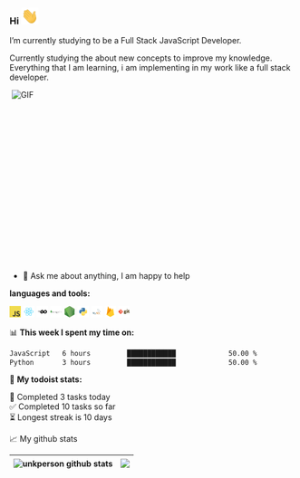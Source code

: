 ### Hi <img src="https://raw.githubusercontent.com/ABSphreak/ABSphreak/master/gifs/Hi.gif" width="30px"> 

I’m currently studying to be a Full Stack JavaScript Developer.

Currently studying the about new concepts to improve my knowledge. Everything that I am learning, i am implementing in my work like a full stack developer.

  <img align="right" alt="GIF" src="https://github.com/abhisheknaiidu/abhisheknaiidu/blob/master/code.gif?raw=true" width="500" height="320" />
  
- 💬 Ask me about anything, I am happy to help

**languages and tools:**  

<code><img height="20" src="https://raw.githubusercontent.com/github/explore/80688e429a7d4ef2fca1e82350fe8e3517d3494d/topics/javascript/javascript.png"></code>
<code><img height="20" src="https://raw.githubusercontent.com/github/explore/80688e429a7d4ef2fca1e82350fe8e3517d3494d/topics/react/react.png"></code>
<code><img height="20" src="https://raw.githubusercontent.com/github/explore/80688e429a7d4ef2fca1e82350fe8e3517d3494d/topics/go/go.png"></code>
<code><img height="20" src="https://raw.githubusercontent.com/github/explore/5c058a388828bb5fde0bcafd4bc867b5bb3f26f3/topics/mongodb/mongodb.png"></code>
<code><img height="20" src="https://raw.githubusercontent.com/github/explore/80688e429a7d4ef2fca1e82350fe8e3517d3494d/topics/nodejs/nodejs.png"></code>
<code><img height="20" src="https://raw.githubusercontent.com/github/explore/80688e429a7d4ef2fca1e82350fe8e3517d3494d/topics/python/python.png"></code>
<code><img height="20" src="https://raw.githubusercontent.com/github/explore/80688e429a7d4ef2fca1e82350fe8e3517d3494d/topics/mysql/mysql.png"></code>
<code><img height="20" src="https://raw.githubusercontent.com/github/explore/80688e429a7d4ef2fca1e82350fe8e3517d3494d/topics/firebase/firebase.png"></code>
<code><img height="20" src="https://raw.githubusercontent.com/github/explore/80688e429a7d4ef2fca1e82350fe8e3517d3494d/topics/git/git.png"></code>

📊 **This week I spent my time on:**
<!--START_SECTION:waka-->

```text
JavaScript   6 hours         ████████████             50.00 %
Python       3 hours         ████████████             50.00 %
```

<!--END_SECTION:waka-->


🚧 **My todoist stats:**
<!-- TODO-IST:START -->          
🌸  Completed 3 tasks today           
✅  Completed 10 tasks so far           
⏳  Longest streak is 10 days
<!-- TODO-IST:END -->


📈 My github stats

| <img align="center" src="https://github-readme-stats.vercel.app/api?username=unkwperson&show_icons=true&include_all_commits=true&theme=gotham&hide_border=true" alt="unkperson github stats" /></a> | <img align="center" src="https://github-readme-stats.vercel.app/api/top-langs/?username=unkwperson&layout=compact&theme=gotham&hide_border=true" /> |
| ------------- | ------------- |




